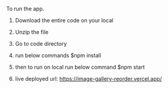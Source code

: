 To run the app.
1) Download the entire code on your local
2) Unzip the file
3) Go to code directory
4) run below commands
    $npm install
5) then to run on local run below command
    $npm start

6) live deployed url: https://image-gallery-reorder.vercel.app/